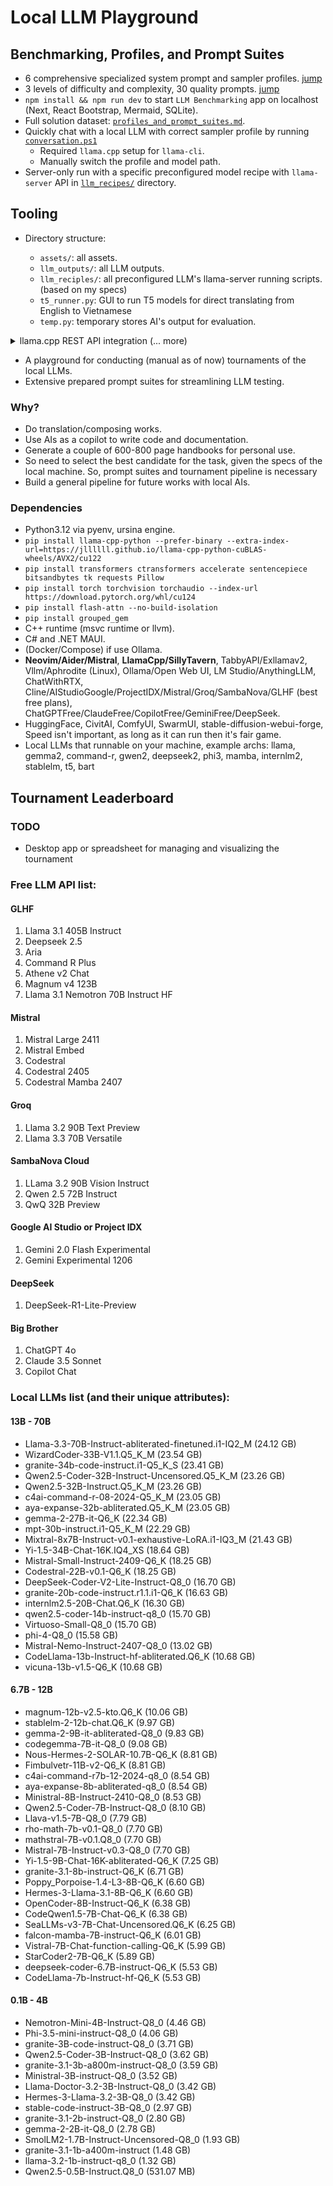 # Local LLM Playground

## Benchmarking, Profiles, and Prompt Suites

- 6 comprehensive specialized system prompt and sampler profiles. [jump](#programming-profile-pp)
- 3 levels of difficulty and complexity, 30 quality prompts. [jump](#prompt-suites)
- `npm install && npm run dev` to start `LLM Benchmarking` app on localhost (Next, React Bootstrap, Mermaid, SQLite).
- Full solution dataset: [`profiles_and_prompt_suites.md`](./profiles_and_prompt_suites.md).
- Quickly chat with a local LLM with correct sampler profile by running [`conversation.ps1`](./conversation.ps1)
  - Required `llama.cpp` setup for `llama-cli`.
  - Manually switch the profile and model path.
- Server-only run with a specific preconfigured model recipe with `llama-server` API in [`llm_recipes/`](./llm_recipes) directory.

## Tooling

- Directory structure:

  - `assets/`: all assets.
  - `llm_outputs/`: all LLM outputs.
  - `llm_reciples/`: all preconfigured LLM's llama-server running scripts. (based on my specs)
  - `t5_runner.py`: GUI to run T5 models for direct translating from English to Vietnamese
  - `temp.py`: temporary stores AI's output for evaluation.

<details>
    <summary>llama.cpp REST API integration (... more)</summary>

</details>

- A playground for conducting (manual as of now) tournaments of the local LLMs.
- Extensive prepared prompt suites for streamlining LLM testing.

### Why?

- Do translation/composing works.
- Use AIs as a copilot to write code and documentation.
- Generate a couple of 600-800 page handbooks for personal use.
- So need to select the best candidate for the task, given the specs of the local machine. So, prompt suites and tournament pipeline is necessary
- Build a general pipeline for future works with local AIs.

### Dependencies

- Python3.12 via pyenv, ursina engine.
- `pip install llama-cpp-python --prefer-binary --extra-index-url=https://jllllll.github.io/llama-cpp-python-cuBLAS-wheels/AVX2/cu122`
- `pip install transformers ctransformers accelerate sentencepiece bitsandbytes tk requests Pillow`
- `pip install torch torchvision torchaudio --index-url https://download.pytorch.org/whl/cu124`
- `pip install flash-attn --no-build-isolation`
- `pip install grouped_gem`
- C++ runtime (msvc runtime or llvm).
- C# and .NET MAUI.
- (Docker/Compose) if use Ollama.
- **Neovim/Aider/Mistral**, **LlamaCpp/SillyTavern**, TabbyAPI/Exllamav2, Vllm/Aphrodite (Linux), Ollama/Open Web UI, LM Studio/AnythingLLM, ChatWithRTX, Cline/AIStudioGoogle/ProjectIDX/Mistral/Groq/SambaNova/GLHF (best free plans), ChatGPTFree/ClaudeFree/CopilotFree/GeminiFree/DeepSeek.
- HuggingFace, CivitAI, ComfyUI, SwarmUI, stable-diffusion-webui-forge, Speed isn't important, as long as it can run then it's fair game.
- Local LLMs that runnable on your machine, example archs: llama, gemma2, command-r, gwen2, deepseek2, phi3, mamba, internlm2, stablelm, t5, bart

## Tournament Leaderboard

### TODO

- Desktop app or spreadsheet for managing and visualizing the tournament

### Free LLM API list:

#### GLHF

1. Llama 3.1 405B Instruct
1. Deepseek 2.5
1. Aria
1. Command R Plus
1. Athene v2 Chat
1. Magnum v4 123B
1. Llama 3.1 Nemotron 70B Instruct HF

#### Mistral

1. Mistral Large 2411
1. Mistral Embed
1. Codestral
1. Codestral 2405
1. Codestral Mamba 2407

#### Groq

1. Llama 3.2 90B Text Preview
1. Llama 3.3 70B Versatile

#### SambaNova Cloud

1. LLama 3.2 90B Vision Instruct
1. Qwen 2.5 72B Instruct
1. QwQ 32B Preview

#### Google AI Studio or Project IDX

1. Gemini 2.0 Flash Experimental
1. Gemini Experimental 1206

#### DeepSeek

1. DeepSeek-R1-Lite-Preview

#### Big Brother

1. ChatGPT 4o
1. Claude 3.5 Sonnet
1. Copilot Chat

### Local LLMs list (and their unique attributes):

#### 13B - 70B

- Llama-3.3-70B-Instruct-abliterated-finetuned.i1-IQ2_M (24.12 GB)
- WizardCoder-33B-V1.1.Q5_K_M (23.54 GB)
- granite-34b-code-instruct.i1-Q5_K_S (23.41 GB)
- Qwen2.5-Coder-32B-Instruct-Uncensored.Q5_K_M (23.26 GB)
- Qwen2.5-32B-Instruct.Q5_K_M (23.26 GB)
- c4ai-command-r-08-2024-Q5_K_M (23.05 GB)
- aya-expanse-32b-abliterated.Q5_K_M (23.05 GB)
- gemma-2-27B-it-Q6_K (22.34 GB)
- mpt-30b-instruct.i1-Q5_K_M (22.29 GB)
- Mixtral-8x7B-Instruct-v0.1-exhaustive-LoRA.i1-IQ3_M (21.43 GB)
- Yi-1.5-34B-Chat-16K.IQ4_XS (18.64 GB)
- Mistral-Small-Instruct-2409-Q6_K (18.25 GB)
- Codestral-22B-v0.1-Q6_K (18.25 GB)
- DeepSeek-Coder-V2-Lite-Instruct-Q8_0 (16.70 GB)
- granite-20b-code-instruct.r1.1.i1-Q6_K (16.63 GB)
- internlm2.5-20B-Chat.Q6_K (16.30 GB)
- qwen2.5-coder-14b-instruct-q8_0 (15.70 GB)
- Virtuoso-Small-Q8_0 (15.70 GB)
- phi-4-Q8_0 (15.58 GB)
- Mistral-Nemo-Instruct-2407-Q8_0 (13.02 GB)
- CodeLlama-13b-Instruct-hf-abliterated.Q6_K (10.68 GB)
- vicuna-13b-v1.5-Q6_K (10.68 GB)

#### 6.7B - 12B

- magnum-12b-v2.5-kto.Q6_K (10.06 GB)
- stablelm-2-12b-chat.Q6_K (9.97 GB)
- gemma-2-9B-it-abliterated-Q8_0 (9.83 GB)
- codegemma-7B-it-Q8_0 (9.08 GB)
- Nous-Hermes-2-SOLAR-10.7B-Q6_K (8.81 GB)
- Fimbulvetr-11B-v2-Q6_K (8.81 GB)
- c4ai-command-r7b-12-2024-q8_0 (8.54 GB)
- aya-expanse-8b-abliterated-q8_0 (8.54 GB)
- Ministral-8B-Instruct-2410-Q8_0 (8.53 GB)
- Qwen2.5-Coder-7B-Instruct-Q8_0 (8.10 GB)
- Llava-v1.5-7B-Q8_0 (7.79 GB)
- rho-math-7b-v0.1-Q8_0 (7.70 GB)
- mathstral-7B-v0.1.Q8_0 (7.70 GB)
- Mistral-7B-Instruct-v0.3-Q8_0 (7.70 GB)
- Yi-1.5-9B-Chat-16K-abliterated-Q6_K (7.25 GB)
- granite-3.1-8b-instruct-Q6_K (6.71 GB)
- Poppy_Porpoise-1.4-L3-8B-Q6_K (6.60 GB)
- Hermes-3-Llama-3.1-8B-Q6_K (6.60 GB)
- OpenCoder-8B-Instruct-Q6_K (6.38 GB)
- CodeQwen1.5-7B-Chat-Q6_K (6.38 GB)
- SeaLLMs-v3-7B-Chat-Uncensored.Q6_K (6.25 GB)
- falcon-mamba-7B-instruct-Q6_K (6.01 GB)
- Vistral-7B-Chat-function-calling-Q6_K (5.99 GB)
- StarCoder2-7B-Q6_K (5.89 GB)
- deepseek-coder-6.7B-instruct-Q6_K (5.53 GB)
- CodeLlama-7b-Instruct-hf-Q6_K (5.53 GB)

#### 0.1B - 4B

- Nemotron-Mini-4B-Instruct-Q8_0 (4.46 GB)
- Phi-3.5-mini-instruct-Q8_0 (4.06 GB)
- granite-3B-code-instruct-Q8_0 (3.71 GB)
- Qwen2.5-Coder-3B-Instruct-Q8_0 (3.62 GB)
- granite-3.1-3b-a800m-instruct-Q8_0 (3.59 GB)
- Ministral-3B-instruct-Q8_0 (3.52 GB)
- Llama-Doctor-3.2-3B-Instruct-Q8_0 (3.42 GB)
- Hermes-3-Llama-3.2-3B-Q8_0 (3.42 GB)
- stable-code-instruct-3B-Q8_0 (2.97 GB)
- granite-3.1-2b-instruct-Q8_0 (2.80 GB)
- gemma-2-2B-it-Q8_0 (2.78 GB)
- SmolLM2-1.7B-Instruct-Uncensored-Q8_0 (1.93 GB)
- granite-3.1-1b-a400m-instruct (1.48 GB)
- llama-3.2-1b-instruct-q8_0 (1.32 GB)
- Qwen2.5-0.5B-Instruct.Q8_0 (531.07 MB)
